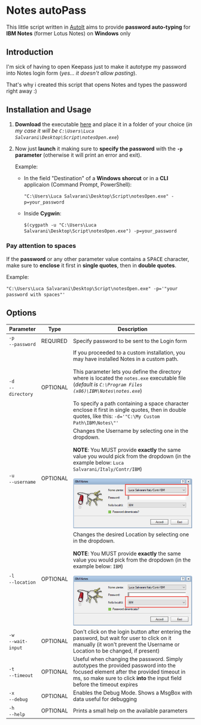 # Notes autoPass
This little script written in [AutoIt](https://www.autoitscript.com/site/) aims to provide **password auto-typing** for **IBM Notes** (former Lotus Notes) on **Windows** only

## Introduction
I'm sick of having to open Keepass just to make it autotype my password into Notes login form (*yes... it doesn't allow pasting*).

That's why i created this script that opens Notes and types the password right away :)

## Installation and Usage
1. **Download** the executable [here](https://github.com/LukeSavefrogs/notesAutoPass/releases) and place it in a folder of your choice (_in my case it will be `C:\Users\Luca Salvarani\Desktop\Script\notesOpen.exe`_)

2. Now just **launch** it making sure to **specify the password** with the **`-p` parameter** (otherwise it will print an error and exit).   

   Example: 
	- In the field "Destination" of a **Windows shorcut** or in a **CLI** applicaion (Command Prompt, PowerShell): 
		```
		"C:\Users\Luca Salvarani\Desktop\Script\notesOpen.exe" -p=your_password
		```
	- Inside **Cygwin**:
		```
		$(cygpath -u "C:\Users\Luca Salvarani\Desktop\Script\notesOpen.exe") -p=your_password
		```
### Pay attention to spaces
If the **password** or any other parameter value contains a <kbd>SPACE</kbd> character, make sure to **enclose** it first in **single quotes**, then in **double quotes**.  

Example:
```
"C:\Users\Luca Salvarani\Desktop\Script\notesOpen.exe" -p='"your password with spaces"'
```

## Options
<table>
	<thead>
		<tr>
		<th>Parameter</th>
		<th>Type</th>
		<th>Description</th>
		</tr>
	</thead>
	<tbody>
		<tr>
			<td>
				<nobr><code>-p</code></nobr>
				<br>
				<nobr><code>--password</code></nobr>
			</td>
			<td>REQUIRED</td>
			<td>
				Specify password to be sent to the Login form
			</td>
		</tr>
		<tr>
			<td>
				<nobr><code>-d</code></nobr>
				<br>
				<nobr><code>--directory</code></nobr>
			</td>
			<td>OPTIONAL</td>
			<td>
				If you proceeded to a custom installation, you may have installed Notes in a custom path. 
				<br><br>
				This parameter lets you define the directory where is located the <code>notes.exe</code> executable file (<i>default is <code>C:\Program Files (x86)\IBM\Notes\notes.exe</code></i>)
				<br><br>
				To specify a path containing a space character enclose it first in single quotes, then in double quotes, like this: <code>-d='"C:\My Custom Path\IBM\Notes\"'</code>
			</td>
		</tr>
		<tr>
			<td>
				<nobr><code>-u</code></nobr>
				<br>
				<nobr><code>--username</code></nobr>
			</td>
			<td>OPTIONAL</td>
			<td>
				<span>
					Changes the Username by selecting one in the dropdown. 
					<br>
					<br>
					<strong>NOTE</strong>: You MUST provide <strong>exactly</strong> the same value you would pick from the dropdown (in the example below: <code>Luca Salvarani/Italy/Contr/IBM</code>)
				</span>
				<br><br>
				<img width="400px" src="images/aec8498197bb1f691737180b931157dda7c348f12d982d52fd6773078510ea5f.png"/>  
			</td>
		</tr>
		<tr>
			<td>
				<nobr><code>-l</code></nobr>
				<br>
				<nobr><code>--location</code></nobr>
			</td>
			<td>OPTIONAL</td>
			<td>
				<span>
					Changes the desired Location by selecting one in the dropdown.
					<br>
					<br>
					<strong>NOTE</strong>: You MUST provide <strong>exactly</strong> the same value you would pick from the dropdown (in the example below: <code>IBM</code>)
				</span>
				<br><br>
				<img width="400px" src="images/5a09ce6e67d4b89179e216f9ad77c49c2783083bd594e0fd6c6f4a86bc11cc77.png">
			</td>
		</tr>
		<tr>
			<td>
				<nobr><code>-w</code></nobr>
				<br>
				<nobr><code>--wait-input</code></nobr>
			</td>
			<td>OPTIONAL</td>
			<td>
				Don't click on the login button after entering the password, but wait for user to click on it manually (it won't prevent the Username or Location to be changed, if present)
			</td>
		</tr>
		<tr>
			<td>
				<nobr><code>-t</code></nobr>
				<br>
				<nobr><code>--timeout</code></nobr>
			</td>
			<td>OPTIONAL</td>
			<td>
				Useful when changing the password. Simply autotypes the provided password into the focused element after the provided timeout in ms, so make sure to click <strong>into</strong> the input field before the timeout expires
			</td>
		</tr>
		<tr>
			<td>
				<nobr><code>-x</code></nobr>
				<br>
				<nobr><code>--debug</code></nobr>
			</td>
			<td>OPTIONAL</td>
			<td>
				Enables the Debug Mode. Shows a MsgBox with data useful for debugging
			</td>
		</tr>
		<tr>
			<td>
				<nobr><code>-h</code></nobr>
				<br>
				<nobr><code>--help</code></nobr>
			</td>
			<td>OPTIONAL</td>
			<td>
				Prints a small help on the available parameters
			</td>
		</tr>
	</tbody>
</table>
